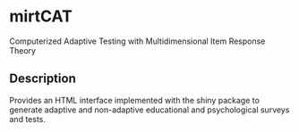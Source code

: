 # mirtCAT

Computerized Adaptive Testing with Multidimensional Item Response Theory

## Description

Provides an HTML interface implemented with the shiny package to generate
adaptive and non-adaptive educational and psychological surveys and tests.
